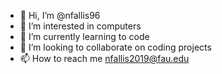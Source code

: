 - 👋 Hi, I’m @nfallis96
- 👀 I’m interested in computers
- 🌱 I’m currently learning to code
- 💞️ I’m looking to collaborate on coding projects
- 📫 How to reach me nfallis2019@fau.edu

<!---
nfallis96/nfallis96 is a ✨ special ✨ repository because its `README.md` (this file) appears on your GitHub profile.
You can click the Preview link to take a look at your changes.
--->
